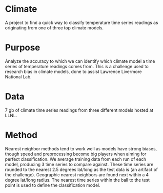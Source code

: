 # Climate
A project to find a quick way to classify temperature time series readings as originating from one of three top climate models.

# Purpose
Analyze the accuracy to which we can identify which climate model a time series of temperature readings comes from.
This is a challenge used to research bias in climate models, done to assist Lawrence Livermore National Lab.

# Data
7 gb of climate time series readings from three different models hosted at LLNL.

# Method
Nearest neighbor methods tend to work well as models have strong biases, 
though speed and preprocessing become big players when aiming for perfect classification. 
We average training data from each run of each model, producing 3 time series to compare against.
These time series are rounded to the nearest 2.5 degrees lat/long as the test data is (an artifact of the challenge).
Geographic nearest neighbors are found next within a 4 degree lat/long radius.
The nearest time series within the ball to the test point is used to define the classification model.
